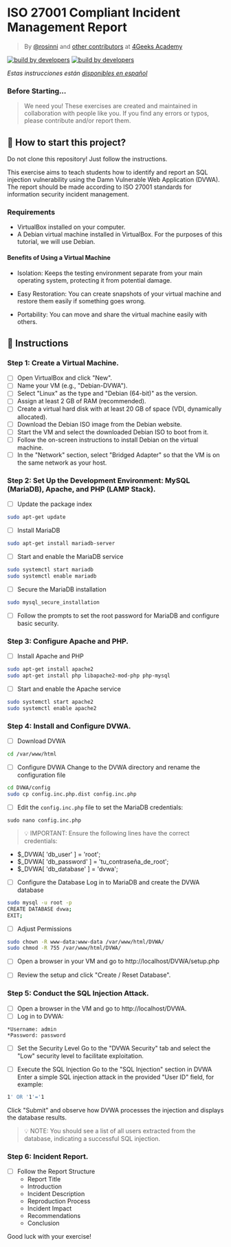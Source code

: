# ISO 27001 Compliant Incident Management Report
<!-- hide -->

> By [@rosinni](https://github.com/rosinni) and [other contributors](https://github.com/4GeeksAcademy/deploying-wordpress-debian/graphs/contributors) at [4Geeks Academy](https://4geeksacademy.co/)

[![build by developers](https://img.shields.io/badge/build_by-Developers-blue)](https://4geeks.com)
[![build by developers](https://img.shields.io/twitter/follow/4geeksacademy?style=social&logo=twitter)](https://twitter.com/4geeksacademy)

*Estas instrucciones están [disponibles en español](https://github.com/breatheco-de/installing-kali-linux-on-virtual-machine/blob/main/README.md)*
<!-- endhide -->

<!-- hide -->

### Before Starting...

> We need you! These exercises are created and maintained in collaboration with people like you. If you find any errors or typos, please contribute and/or report them.

<!-- endhide -->

## 🌱 How to start this project?

Do not clone this repository! Just follow the instructions.

This exercise aims to teach students how to identify and report an SQL injection vulnerability using the Damn Vulnerable Web Application (DVWA). The report should be made according to ISO 27001 standards for information security incident management.

### Requirements

* VirtualBox installed on your computer.
* A Debian virtual machine installed in VirtualBox. For the purposes of this tutorial, we will use Debian.

#### Benefits of Using a Virtual Machine

* Isolation: Keeps the testing environment separate from your main operating system, protecting it from potential damage.

* Easy Restoration: You can create snapshots of your virtual machine and restore them easily if something goes wrong.

* Portability: You can move and share the virtual machine easily with others.

## 📝 Instructions

### Step 1: Create a Virtual Machine.
- [ ] Open VirtualBox and click "New".
- [ ] Name your VM (e.g., "Debian-DVWA").
- [ ] Select "Linux" as the type and "Debian (64-bit)" as the version.
- [ ] Assign at least 2 GB of RAM (recommended).
- [ ] Create a virtual hard disk with at least 20 GB of space (VDI, dynamically allocated).
- [ ] Download the Debian ISO image from the Debian website.
- [ ] Start the VM and select the downloaded Debian ISO to boot from it.
- [ ] Follow the on-screen instructions to install Debian on the virtual machine.
- [ ] In the "Network" section, select "Bridged Adapter" so that the VM is on the same network as your host.

### Step 2: Set Up the Development Environment: MySQL (MariaDB), Apache, and PHP (LAMP Stack).
- [ ] Update the package index
```sh
sudo apt-get update
```
- [ ] Install MariaDB
```sh
sudo apt-get install mariadb-server
```
- [ ] Start and enable the MariaDB service
```sh
sudo systemctl start mariadb 
sudo systemctl enable mariadb
```
- [ ] Secure the MariaDB installation
```sh
sudo mysql_secure_installation
```
- [ ] Follow the prompts to set the root password for MariaDB and configure basic security.


### Step 3: Configure Apache and PHP.
- [ ] Install Apache and PHP
```sh
sudo apt-get install apache2 
sudo apt-get install php libapache2-mod-php php-mysql
```
- [ ] Start and enable the Apache service
```sh
sudo systemctl start apache2 
sudo systemctl enable apache2
```

### Step 4: Install and Configure DVWA.
- [ ] Download DVWA
```sh
cd /var/www/html 
```
- [ ] Configure DVWA
Change to the DVWA directory and rename the configuration file
```sh
cd DVWA/config 
sudo cp config.inc.php.dist config.inc.php
```
- [ ] Edit the `config.inc.php` file to set the MariaDB credentials:
```ssh
sudo nano config.inc.php
```
> 💡 IMPORTANT: Ensure the following lines have the correct credentials:
* $_DVWA[ 'db_user' ] = 'root';
* $_DVWA[ 'db_password' ] = 'tu_contraseña_de_root'; 
* $_DVWA[ 'db_database' ] = 'dvwa';

- [ ] Configure the Database
Log in to MariaDB and create the DVWA database
```sh
sudo mysql -u root -p 
CREATE DATABASE dvwa; 
EXIT;
```
- [ ] Adjust Permissions
```sh
sudo chown -R www-data:www-data /var/www/html/DVWA/
sudo chmod -R 755 /var/www/html/DVWA/
```
- [ ] Open a browser in your VM and go to http://localhost/DVWA/setup.php
- [ ] Review the setup and click "Create / Reset Database".


### Step 5: Conduct the SQL Injection Attack.
- [ ] Open a browser in the VM and go to http://localhost/DVWA.
- [ ] Log in to DVWA:
```
*Username: admin
*Password: password
```
- [ ] Set the Security Level
Go to the "DVWA Security" tab and select the "Low" security level to facilitate exploitation.

- [ ] Execute the SQL Injection
Go to the "SQL Injection" section in DVWA
Enter a simple SQL injection attack in the provided "User ID" field, for example:
```sh
1' OR '1'='1
```
Click "Submit" and observe how DVWA processes the injection and displays the database results.
> 💡 NOTE: You should see a list of all users extracted from the database, indicating a successful SQL injection.

### Step 6: Incident Report.

- [ ] Follow the Report Structure
  * Report Title
  * Introduction
  * Incident Description
  * Reproduction Process
  * Incident Impact
  * Recommendations
  * Conclusion

 Good luck with your exercise!